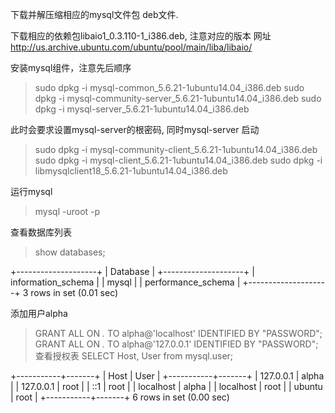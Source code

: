 下载并解压缩相应的mysql文件包 deb文件.

下载相应的依赖包libaio1_0.3.110-1_i386.deb, 注意对应的版本
  网址 http://us.archive.ubuntu.com/ubuntu/pool/main/liba/libaio/
  
  安装mysql组件，注意先后顺序
  > sudo dpkg -i mysql-common_5.6.21-1ubuntu14.04_i386.deb
  > sudo dpkg -i mysql-community-server_5.6.21-1ubuntu14.04_i386.deb
  > sudo dpkg -i mysql-server_5.6.21-1ubuntu14.04_i386.deb
  
  此时会要求设置mysql-server的根密码, 同时mysql-server 启动
  
  > sudo dpkg -i mysql-community-client_5.6.21-1ubuntu14.04_i386.deb
  > sudo dpkg -i mysql-client_5.6.21-1ubuntu14.04_i386.deb
  > sudo dpkg -i libmysqlclient18_5.6.21-1ubuntu14.04_i386.deb

运行mysql
> mysql -uroot -p

查看数据库列表
> show databases;

+--------------------+
| Database           |
+--------------------+
| information_schema |
| mysql              |
| performance_schema |
+--------------------+
3 rows in set (0.01 sec)

添加用户alpha
> GRANT ALL ON *.* TO alpha@'localhost' IDENTIFIED BY "PASSWORD";
> GRANT ALL ON *.* TO alpha@'127.0.0.1' IDENTIFIED BY "PASSWORD";
查看授权表
> SELECT Host, User from mysql.user;

+-----------+-------+
| Host      | User  |
+-----------+-------+
| 127.0.0.1 | alpha |
| 127.0.0.1 | root  |
| ::1       | root  |
| localhost | alpha |
| localhost | root  |
| ubuntu    | root  |
+-----------+-------+
6 rows in set (0.00 sec)

